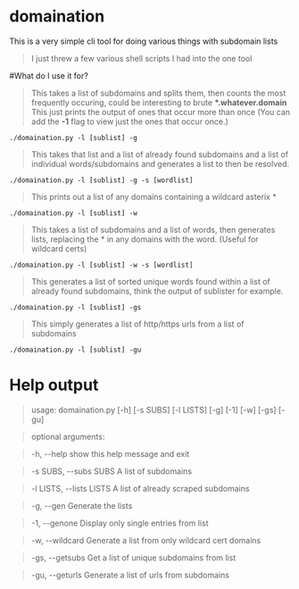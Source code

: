 # domaination
This is a very simple cli tool for doing various things with subdomain lists
>I just threw a few various shell scripts I had into the one tool

#What do I use it for?

> This takes a list of subdomains and splits them, then counts the most
> frequently occuring, could be interesting to brute **\*.whatever.domain**
> This just prints the output of ones that occur more than once
> (You can add the **-1** flag to view just the ones that occur once.)

`./domaination.py -l [sublist] -g`

> This takes that list and a list of already found subdomains and a list of
> individual words/subdomains and generates a list to then be resolved.

`./domaination.py -l [sublist] -g -s [wordlist]`

> This prints out a list of any domains containing a wildcard asterix \*

`./domaination.py -l [sublist] -w`

> This takes a list of subdomains and a list of words, then generates lists,
> replacing the \* in any domains with the word. (Useful for wildcard certs)

`./domaination.py -l [sublist] -w -s [wordlist]`

> This generates a list of sorted unique words found within a list of 
> already found subdomains, think the output of sublister for example.

`./domaination.py -l [sublist] -gs`

> This simply generates a list of http/https urls from a list of subdomains

`./domaination.py -l [sublist] -gu`


# Help output

> usage: domaination.py [-h] [-s SUBS] [-l LISTS] [-g] [-1] [-w] [-gs] [-gu]

> optional arguments:

>  -h, --help            show this help message and exit

>  -s SUBS, --subs SUBS  A list of subdomains

>  -l LISTS, --lists LISTS A list of already scraped subdomains

>  -g, --gen             Generate the lists

>  -1, --genone          Display only single entries from list

>  -w, --wildcard        Generate a list from only wildcard cert domains

>  -gs, --getsubs        Get a list of unique subdomains from list

>  -gu, --geturls        Generate a list of urls from subdomains


